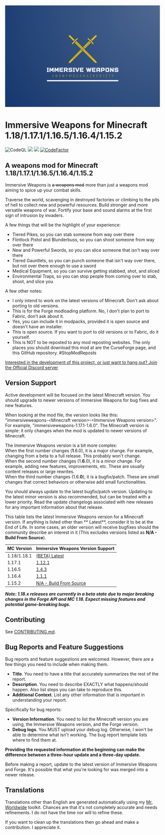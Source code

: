 ![Immersive Weapons Logo](logo.png)

# Immersive Weapons for Minecraft 1.18/1.17.1/1.16.5/1.16.4/1.15.2

![CodeQL](https://github.com/AnonymousHacker1279/ImmersiveWeapons-Mod/workflows/CodeQL/badge.svg)
[![](http://cf.way2muchnoise.eu/full_494454_Downloads.svg)](https://www.curseforge.com/minecraft/mc-mods/immersive-weapons)
[![](http://cf.way2muchnoise.eu/versions/494454.svg)](https://www.curseforge.com/minecraft/mc-mods/immersive-weapons)
[![CodeFactor](https://www.codefactor.io/repository/github/anonymoushacker1279/immersiveweapons/badge/master)](https://www.codefactor.io/repository/github/anonymoushacker1279/immersiveweapons/overview/master)
## A weapons mod for Minecraft 1.18/1.17.1/1.16.5/1.16.4/1.15.2

Immersive Weapons is <s>a weapons mod</s> more than just a weapons mod aiming to spice up your combat skills.

Traverse the world, scavenging in destroyed factories or climbing to the pits of hell to collect new and powerful
resources. Build stronger and more versatile weapons of war. Fortify your base and sound alarms at the first sign of
intrusion by invaders.

A few things that will be the highlight of your experience:

- Tiered Pikes, so you can stab someone from way over there
- Flintlock Pistol and Blunderbuss, so you can shoot someone from way over there
- New and Powerful Swords, so you can slice someone that isn't way over there
- Tiered Gauntlets, so you can punch someone that isn't way over there, but not over there enough to use a sword
- Medical Equipment, so you can survive getting stabbed, shot, and sliced
- Environmental Traps, so you can stop people from coming over to stab, shoot, and slice you

A few other notes:

- I only intend to work on the latest versions of Minecraft. Don't ask about porting to old versions.
- This is for the Forge modloading platform. No, I don't plan to port to Fabric, don't ask about it.
- Yes, you can include it in modpacks, provided it is open source and doesn't have an installer.
- This is open source. If you want to port to old versions or to Fabric, do it yourself.
- This is NOT to be reposted to any mod reposting websites. The only places you should download this mod at are the
  CurseForge page, and this GitHub repository. #StopModReposts

[Interested in the development of this project, or just want to hang out? Join the Official Discord server](https://discord.gg/WNMCTg7TsT)

## Version Support

Active development will be focused on the latest Minecraft version. You should upgrade to newer versions of Immersive
Weapons for bug fixes and new features.

When looking at the mod file, the version looks like this: "immersiveweapons-\<Minecraft version\>-\<Immersive Weapons
version\>". For example, "immersiveweapons-1.17.1-1.6.0". The Minecraft version is simple: it only changes when the mod
is updated to newer versions of Minecraft.

The Immersive Weapons version is a bit more complex:  
When the first number changes (**1**.6.0), it is a major change. For example, changing from a beta to a full release.
This probably won't change.  
When the second number changes (1.**6**.0), it is a minor change. For example, adding new features, improvements, etc.
These are usually content releases or large rewrites.  
When the third number changes (1.6.**0**), it is a bugfix/patch. These are small changes that correct behaviors or
otherwise add small functionalities.

You should always update to the latest bugfix/patch version. Updating to the latest minor version is also recommended,
but can be treated with a lower priority. Read the update changelogs associated with new releases for any important
information about that release.

This table lists the latest Immersive Weapons version for a Minecraft version. If anything is listed other than **
Latest**, consider it to be at the End of Life. In some cases, an older version will receive bugfixes should the
community describe an interest in it (This excludes versions listed as **N/A - Build From Source**).

| MC Version | Immersive Weapons Version Support | 
| :-- | :-- | 
| 1.18/1.18.1 | [(BETA) Latest](https://github.com/AnonymousHacker1279/ImmersiveWeapons/releases) |
| 1.17.1 | [1.12.1](https://github.com/AnonymousHacker1279/ImmersiveWeapons/releases/tag/v1.12.1) |
| 1.16.5 | [1.4.3](https://github.com/AnonymousHacker1279/ImmersiveWeapons/releases/tag/v1.4.3) |
| 1.16.4 | [1.1.1](https://github.com/AnonymousHacker1279/ImmersiveWeapons/releases/tag/v1.1.1) |
| 1.15.2 | [N/A - Build From Source](https://github.com/AnonymousHacker1279/ImmersiveWeapons/tree/1.15.2-dev) |

***Note: 1.18.x releases are currently in a beta state due to major breaking changes in the Forge API and MC 1.18.
Expect missing features and potential game-breaking bugs.***

## Contributing

See [CONTRIBUTING.md](https://github.com/AnonymousHacker1279/ImmersiveWeapons/blob/master/CONTRIBUTING.md).

## Bug Reports and Feature Suggestions

Bug reports and feature suggestions are welcomed. However, there are a few things you need to include when making them.

- **Title**. You need to have a title that accurately summarizes the rest of the report.
- **Description**. You need to describe EXACTLY what happens/should happen. Also list steps you can take to reproduce
  this.
- **Additional Context**. List any other information that is important in understanding your report.

Specifically for bug reports:

- **Version Information**. You need to list the Minecraft version you are using, the Immersive Weapons version, and the
  Forge version.
- **Debug logs**. You MUST upload your debug log. Otherwise, I won't be able to determine what isn't working. The bug
  report template lists where to find them at.

**Providing the requested information at the beginning can make the difference between a three-hour update and a
three-day update.**

Before making a report, update to the latest version of Immersive Weapons and Forge. It's possible that what you're
looking for was merged into a newer release.

## Translations

Translations other than English are generated automatically using
my [Mr. Worldwide](https://github.com/AnonymousHacker1279/MrWorldwide) toolkit. Chances are that it's not completely
accurate and needs refinements. I do not have the time nor will to refine these.

If you want to clean up the translations then go ahead and make a contribution. I appreciate it.